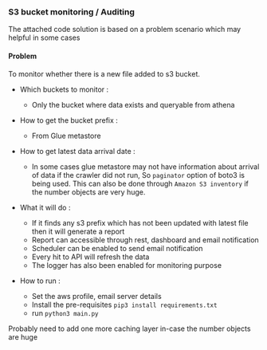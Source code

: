 ### S3 bucket monitoring / Auditing

The attached code solution is based on a problem scenario which may helpful in some cases 

#### Problem 
To monitor whether there is a new file added to s3 bucket.

* Which buckets to monitor :
    * Only the bucket where data exists and queryable from athena
* How to get the bucket prefix :
    * From Glue metastore
* How to get latest data arrival date :
    * In some cases glue metastore may not have information about arrival of data if the crawler did not run, So `paginator` option of boto3 is being used. This can also be done through `Amazon S3 inventory` if the number objects are very huge.

* What it will do : 
    * If it finds any s3 prefix which has not been updated with latest file then it will generate a report 
    * Report can accessible through rest, dashboard and email notification
    * Scheduler can be enabled to send email notification
    * Every hit to API will refresh the data
    * The logger has also been enabled for monitoring purpose
* How to run :
    * Set the aws profile, email server details 
    * Install the pre-requisites `pip3 install requirements.txt`
    * run `python3 main.py` 

Probably need to add one more caching layer in-case the number objects are huge 



